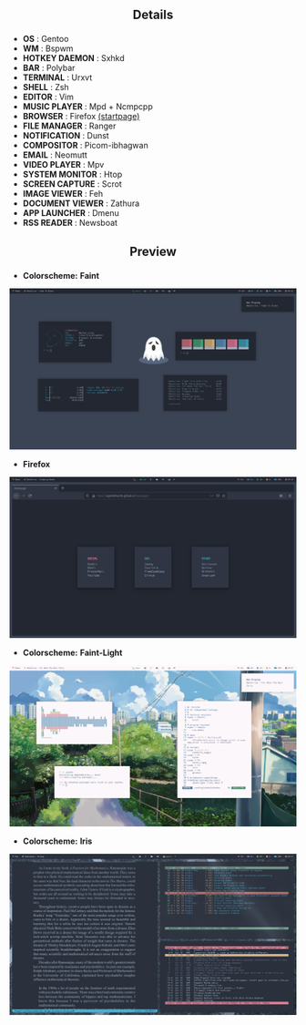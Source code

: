## <p align="center">Details</p>

+ **OS**                : Gentoo
+ **WM**                : Bspwm
+ **HOTKEY DAEMON**     : Sxhkd
+ **BAR**               : Polybar
+ **TERMINAL**          : Urxvt 
+ **SHELL**             : Zsh
+ **EDITOR**            : Vim
+ **MUSIC PLAYER**      : Mpd + Ncmpcpp
+ **BROWSER**           : Firefox [(startpage)](https://github.com/rajshekhar26/startpage)
+ **FILE MANAGER**      : Ranger
+ **NOTIFICATION**      : Dunst
+ **COMPOSITOR**        : Picom-ibhagwan
+ **EMAIL**             : Neomutt
+ **VIDEO PLAYER**      : Mpv
+ **SYSTEM MONITOR**    : Htop
+ **SCREEN CAPTURE**    : Scrot
+ **IMAGE VIEWER**      : Feh
+ **DOCUMENT VIEWER**   : Zathura
+ **APP LAUNCHER**      : Dmenu
+ **RSS READER**        : Newsboat

## <p align="center">Preview</p>

+ **Colorscheme:** **Faint**

![screenshot](/Pictures/Screenshots/scrot1.png)

+ **Firefox**

![screenshot](/Pictures/Screenshots/scrot2.png)

+ **Colorscheme:** **Faint-Light**

![screenshot](/Pictures/Screenshots/scrot3.png)

+ **Colorscheme:** **Iris**

![screenshot](/Pictures/Screenshots/scrot4.png)

